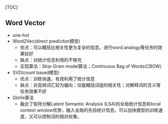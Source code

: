 [TOC]

## Word Vector

- one-hot
- Word2Vec(direct prediciton模型)
  - 优点：可以概括比相关性更为复杂的信息，进行word analogy等任务时效果较好
  - 缺点：对统计信息利用的不够充
  - 实现算法：Skip-Gram model算法；Continuous Bag of Words(CBOW)
- SVD(count based模型)
  - 优点：训练快速，有效利用了统计信息
  - 缺点：对高频词汇较为偏向；仅能概括词组的相关性；对解释词的含义等任务效果不好
- GloVe算法
  - 融合了矩阵分解Latent Semantic Analysis (LSA)的全局统计信息和local context window优势，融入全局的先验统计信息，可以加快模型的训练速度，又可以控制词的相对权重。